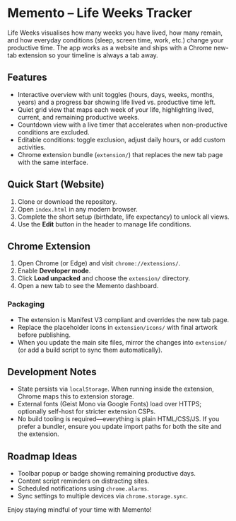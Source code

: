 # Memento – Life Weeks Tracker

Life Weeks visualises how many weeks you have lived, how many remain, and how everyday conditions (sleep, screen time, work, etc.) change your productive time. The app works as a website and ships with a Chrome new-tab extension so your timeline is always a tab away.

## Features
- Interactive overview with unit toggles (hours, days, weeks, months, years) and a progress bar showing life lived vs. productive time left.
- Quiet grid view that maps each week of your life, highlighting lived, current, and remaining productive weeks.
- Countdown view with a live timer that accelerates when non-productive conditions are excluded.
- Editable conditions: toggle exclusion, adjust daily hours, or add custom activities.
- Chrome extension bundle (`extension/`) that replaces the new tab page with the same interface.

## Quick Start (Website)
1. Clone or download the repository.
2. Open `index.html` in any modern browser.
3. Complete the short setup (birthdate, life expectancy) to unlock all views.
4. Use the **Edit** button in the header to manage life conditions.

## Chrome Extension
1. Open Chrome (or Edge) and visit `chrome://extensions/`.
2. Enable **Developer mode**.
3. Click **Load unpacked** and choose the `extension/` directory.
4. Open a new tab to see the Memento dashboard.

### Packaging
- The extension is Manifest V3 compliant and overrides the new tab page.
- Replace the placeholder icons in `extension/icons/` with final artwork before publishing.
- When you update the main site files, mirror the changes into `extension/` (or add a build script to sync them automatically).

## Development Notes
- State persists via `localStorage`. When running inside the extension, Chrome maps this to extension storage.
- External fonts (Geist Mono via Google Fonts) load over HTTPS; optionally self-host for stricter extension CSPs.
- No build tooling is required—everything is plain HTML/CSS/JS. If you prefer a bundler, ensure you update import paths for both the site and the extension.

## Roadmap Ideas
- Toolbar popup or badge showing remaining productive days.
- Content script reminders on distracting sites.
- Scheduled notifications using `chrome.alarms`.
- Sync settings to multiple devices via `chrome.storage.sync`.

Enjoy staying mindful of your time with Memento!
